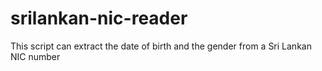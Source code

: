 # srilankan-nic-reader
This script can extract the date of birth and the gender from a Sri Lankan NIC number
